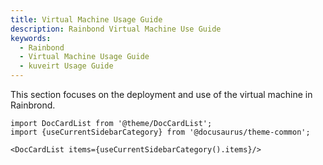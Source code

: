 ```yaml
---
title: Virtual Machine Usage Guide
description: Rainbond Virtual Machine Use Guide
keywords:
  - Rainbond
  - Virtual Machine Usage Guide
  - kuveirt Usage Guide
---
```


This section focuses on the deployment and use of the virtual machine in Rainbrond.

```mdx-code-block
import DocCardList from '@theme/DocCardList';
import {useCurrentSidebarCategory} from '@docusaurus/theme-common';

<DocCardList items={useCurrentSidebarCategory().items}/>
```
